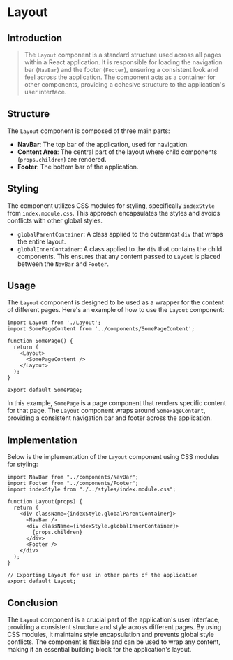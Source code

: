 # Layout



## Introduction

> The `Layout` component is a standard structure used across all pages within a React application. It is responsible for loading the navigation bar (`NavBar`) and the footer (`Footer`), ensuring a consistent look and feel across the application. The component acts as a container for other components, providing a cohesive structure to the application's user interface.

## Structure

The `Layout` component is composed of three main parts:

- **NavBar**: The top bar of the application, used for navigation.
- **Content Area**: The central part of the layout where child components (`props.children`) are rendered.
- **Footer**: The bottom bar of the application.

## Styling

The component utilizes CSS modules for styling, specifically `indexStyle` from `index.module.css`. This approach encapsulates the styles and avoids conflicts with other global styles.

- `globalParentContainer`: A class applied to the outermost `div` that wraps the entire layout.
- `globalInnerContainer`: A class applied to the `div` that contains the child components. This ensures that any content passed to `Layout` is placed between the `NavBar` and `Footer`.

## Usage

The `Layout` component is designed to be used as a wrapper for the content of different pages. Here's an example of how to use the `Layout` component:

```
import Layout from './Layout';
import SomePageContent from '../components/SomePageContent';

function SomePage() {
  return (
    <Layout>
      <SomePageContent />
    </Layout>
  );
}

export default SomePage;
```

In this example, `SomePage` is a page component that renders specific content for that page. The `Layout` component wraps around `SomePageContent`, providing a consistent navigation bar and footer across the application.

## Implementation

Below is the implementation of the `Layout` component using CSS modules for styling:

```
import NavBar from "../components/NavBar";
import Footer from "../components/Footer";
import indexStyle from "./../styles/index.module.css";

function Layout(props) {
  return (
    <div className={indexStyle.globalParentContainer}>
      <NavBar />
      <div className={indexStyle.globalInnerContainer}>
        {props.children}
      </div>
      <Footer />
    </div>
  );
}

// Exporting Layout for use in other parts of the application
export default Layout;
```

## Conclusion

The `Layout` component is a crucial part of the application's user interface, providing a consistent structure and style across different pages. By using CSS modules, it maintains style encapsulation and prevents global style conflicts. The component is flexible and can be used to wrap any content, making it an essential building block for the application's layout.
